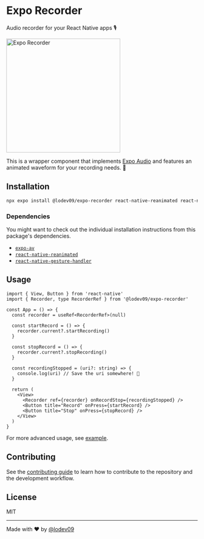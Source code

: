 # Expo Recorder

Audio recorder for your React Native apps 🎙️

<img alt="Expo Recorder" src="preview.gif" width="300px" />

This is a wrapper component that implements [Expo Audio](https://docs.expo.dev/versions/latest/sdk/audio/) and features an animated waveform for your recording needs. 💪

## Installation

```sh
npx expo install @lodev09/expo-recorder react-native-reanimated react-native-gesture-handler
```

### Dependencies

You might want to check out the individual installation instructions from this package's dependencies.

* [`expo-av`](https://docs.expo.dev/versions/latest/sdk/av/)
* [`react-native-reanimated`](https://docs.swmansion.com/react-native-reanimated/)
* [`react-native-gesture-handler`](https://docs.swmansion.com/react-native-gesture-handler/docs/)

## Usage

```tsx
import { View, Button } from 'react-native'
import { Recorder, type RecorderRef } from '@lodev09/expo-recorder'

const App = () => {
  const recorder = useRef<RecorderRef>(null)

  const startRecord = () => {
    recorder.current?.startRecording()
  }

  const stopRecord = () => {
    recorder.current?.stopRecording()
  }

  const recordingStopped = (uri?: string) => {
    console.log(uri) // Save the uri somewhere! 🎉
  }

  return (
    <View>
      <Recorder ref={recorder} onRecordStop={recordingStopped} />
      <Button title="Record" onPress={startRecord} />
      <Button title="Stop" onPress={stopRecord} />
    </View>
  )
}
```

For more advanced usage, see [example](example/components/ThemedRecorderSheet.tsx).

## Contributing

See the [contributing guide](CONTRIBUTING.md) to learn how to contribute to the repository and the development workflow.

## License

MIT

---

Made with ❤️ by [@lodev09](http://linkedin.com/in/lodev09/)
